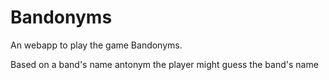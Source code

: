 Bandonyms
=========

An webapp to play the game Bandonyms.

Based on a band's name antonym the player might guess the band's name
